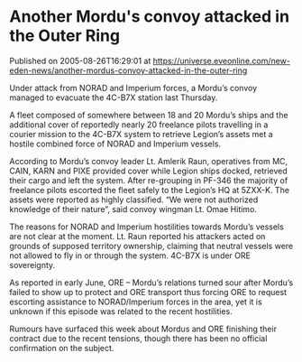 # Another Mordu's convoy attacked in the Outer Ring
Published on 2005-08-26T16:29:01 at https://universe.eveonline.com/new-eden-news/another-mordus-convoy-attacked-in-the-outer-ring

Under attack from NORAD and Imperium forces, a Mordu’s convoy managed to evacuate the 4C-B7X station last Thursday.   
  
A fleet composed of somewhere between 18 and 20 Mordu’s ships and the additional cover of reportedly nearly 20 freelance pilots travelling in a courier mission to the 4C-B7X system to retrieve Legion’s assets met a hostile combined force of NORAD and Imperium vessels.   
  
According to Mordu’s convoy leader Lt. Amlerik Raun, operatives from MC, CAIN, KARN and PIXE provided cover while Legion ships docked, retrieved their cargo and left the system. After re-grouping in PF-346 the majority of freelance pilots escorted the fleet safely to the Legion’s HQ at 5ZXX-K. The assets were reported as highly classified. “We were not authorized knowledge of their nature”, said convoy wingman Lt. Omae Hitimo.   
  
The reasons for NORAD and Imperium hostilities towards Mordu’s vessels are not clear at the moment. Lt. Raun reported his attackers acted on grounds of supposed territory ownership, claiming that neutral vessels were not allowed to fly in or through the system. 4C-B7X is under ORE sovereignty.   
  
As reported in early June, ORE – Mordu’s relations turned sour after Mordu’s failed to show up to protect and ORE transport thus forcing ORE to request escorting assistance to NORAD/Imperium forces in the area, yet it is unknown if this episode was related to the recent hostilities.   
  
Rumours have surfaced this week about Mordus and ORE finishing their contract due to the recent tensions, though there has been no official confirmation on the subject.
